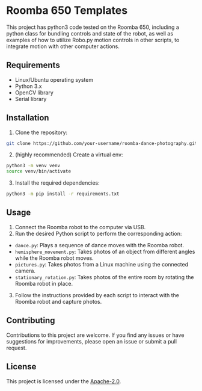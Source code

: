 # Roomba 650 Templates

This project has python3 code tested on the Roomba 650, including a python class
for bundling controls and state of the robot, as well as examples of how to
utilize Robo.py motion controls in other scripts, to integrate motion with other
computer actions.

## Requirements

- Linux/Ubuntu operating system
- Python 3.x
- OpenCV library
- Serial library

## Installation

1. Clone the repository:

```sh
git clone https://github.com/your-username/roomba-dance-photography.git
```

2. (highly recommended) Create a virtual env:

```sh
python3 -m venv venv
source venv/bin/activate
```

3. Install the required dependencies:

```sh
python3 -m pip install -r requirements.txt
```

## Usage

1. Connect the Roomba robot to the computer via USB.
2. Run the desired Python script to perform the corresponding action:

- `dance.py`: Plays a sequence of dance moves with the Roomba robot.
- `hemisphere_movement.py`: Takes photos of an object from different angles while the Roomba robot moves.
- `pictures.py`: Takes photos from a Linux machine using the connected camera.
- `stationary_rotation.py`: Takes photos of the entire room by rotating the Roomba robot in place.

3. Follow the instructions provided by each script to interact with the Roomba robot and capture photos.

## Contributing

Contributions to this project are welcome. If you find any issues or have suggestions for improvements, please open an issue or submit a pull request.

## License

This project is licensed under the [Apache-2.0](LICENSE).
